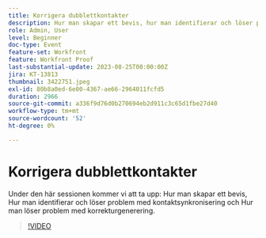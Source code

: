 ```yaml
---
title: Korrigera dubblettkontakter
description: Hur man skapar ett bevis, hur man identifierar och löser problem med kontaktsynkronisering och hur man löser problem med korrekturgenerering.
role: Admin, User
level: Beginner
doc-type: Event
feature-set: Workfront
feature: Workfront Proof
last-substantial-update: 2023-08-25T00:00:00Z
jira: KT-13813
thumbnail: 3422751.jpeg
exl-id: 80b8a0ed-6e00-4367-ae66-2964011fcfd5
duration: 2966
source-git-commit: a336f9d76d0b270694eb2d911c3c65d1fbe27d40
workflow-type: tm+mt
source-wordcount: '52'
ht-degree: 0%

---
```


# Korrigera dubblettkontakter

Under den här sessionen kommer vi att ta upp: Hur man skapar ett bevis, Hur man identifierar och löser problem med kontaktsynkronisering och Hur man löser problem med korrekturgenerering.

>[!VIDEO](https://video.tv.adobe.com/v/3422751/?learn=on)
